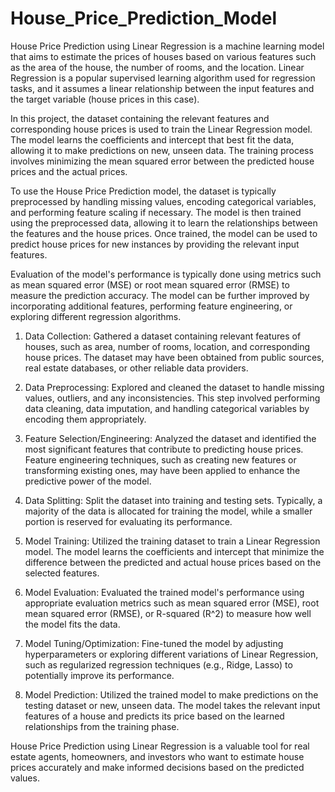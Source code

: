 # House_Price_Prediction_Model

House Price Prediction using Linear Regression is a machine learning model that aims to estimate the prices of houses based on various features such as the area of the house, the number of rooms, and the location. Linear Regression is a popular supervised learning algorithm used for regression tasks, and it assumes a linear relationship between the input features and the target variable (house prices in this case).

In this project, the dataset containing the relevant features and corresponding house prices is used to train the Linear Regression model. The model learns the coefficients and intercept that best fit the data, allowing it to make predictions on new, unseen data. The training process involves minimizing the mean squared error between the predicted house prices and the actual prices.

To use the House Price Prediction model, the dataset is typically preprocessed by handling missing values, encoding categorical variables, and performing feature scaling if necessary. The model is then trained using the preprocessed data, allowing it to learn the relationships between the features and the house prices. Once trained, the model can be used to predict house prices for new instances by providing the relevant input features.

Evaluation of the model's performance is typically done using metrics such as mean squared error (MSE) or root mean squared error (RMSE) to measure the prediction accuracy. The model can be further improved by incorporating additional features, performing feature engineering, or exploring different regression algorithms.

1. Data Collection: Gathered a dataset containing relevant features of houses, such as area, number of rooms, location, and corresponding house prices. The dataset may have been obtained from public sources, real estate databases, or other reliable data providers.

2. Data Preprocessing: Explored and cleaned the dataset to handle missing values, outliers, and any inconsistencies. This step involved performing data cleaning, data imputation, and handling categorical variables by encoding them appropriately.

3. Feature Selection/Engineering: Analyzed the dataset and identified the most significant features that contribute to predicting house prices. Feature engineering techniques, such as creating new features or transforming existing ones, may have been applied to enhance the predictive power of the model.

4. Data Splitting: Split the dataset into training and testing sets. Typically, a majority of the data is allocated for training the model, while a smaller portion is reserved for evaluating its performance.

5. Model Training: Utilized the training dataset to train a Linear Regression model. The model learns the coefficients and intercept that minimize the difference between the predicted and actual house prices based on the selected features.

6. Model Evaluation: Evaluated the trained model's performance using appropriate evaluation metrics such as mean squared error (MSE), root mean squared error (RMSE), or R-squared (R^2) to measure how well the model fits the data.

7. Model Tuning/Optimization: Fine-tuned the model by adjusting hyperparameters or exploring different variations of Linear Regression, such as regularized regression techniques (e.g., Ridge, Lasso) to potentially improve its performance.

8. Model Prediction: Utilized the trained model to make predictions on the testing dataset or new, unseen data. The model takes the relevant input features of a house and predicts its price based on the learned relationships from the training phase.

House Price Prediction using Linear Regression is a valuable tool for real estate agents, homeowners, and investors who want to estimate house prices accurately and make informed decisions based on the predicted values.
